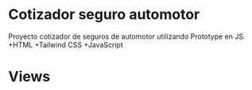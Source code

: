 # Cotizador seguro automotor
Proyecto cotizador de seguros de automotor utilizando Prototype en JS.
+HTML +Tailwind CSS +JavaScript

# Views
